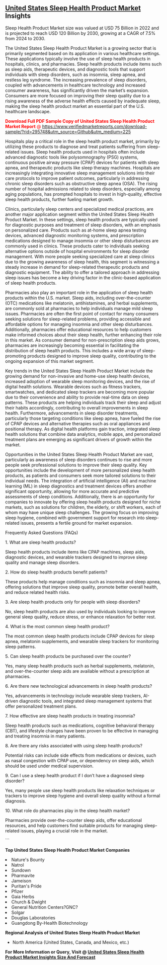 <h2><a href="https://www.verifiedmarketreports.com/download-sample/?rid=295748&amp;utm_source=Github&amp;utm_medium=225" target="_blank">United States Sleep Health Product Market</a> Insights</h2><p>Sleep Health Product Market size was valued at USD 75 Billion in 2022 and is projected to reach USD 120 Billion by 2030, growing at a CAGR of 7.5% from 2024 to 2030.</p><p> <p>The United States Sleep Health Product Market is a growing sector that is primarily segmented based on its application in various healthcare settings. These applications typically involve the use of sleep health products in hospitals, clinics, and pharmacies. Sleep health products include items such as sleep aids, therapeutic devices, and diagnostic tools that support individuals with sleep disorders, such as insomnia, sleep apnea, and restless leg syndrome. The increasing prevalence of sleep disorders, coupled with advancements in healthcare technology and increased consumer awareness, has significantly driven the market’s expansion. Consumers are more focused on improving their sleep quality due to a rising awareness of the adverse health effects caused by inadequate sleep, making the sleep health product market an essential part of the U.S. healthcare landscape. <p><span class=""><span style="color: #ff0000;"><strong>Download Full PDF Sample Copy of United States Sleep Health Product Market Report</strong> @ </span><a href="https://www.verifiedmarketreports.com/download-sample/?rid=295748&amp;utm_source=Github&amp;utm_medium=225" target="_blank">https://www.verifiedmarketreports.com/download-sample/?rid=295748&amp;utm_source=Github&amp;utm_medium=225</a></span></p></p> <p>Hospitals play a critical role in the sleep health product market, primarily by utilizing these products to diagnose and treat patients suffering from sleep-related issues. Sleep health products used in hospitals often include advanced diagnostic tools like polysomnography (PSG) systems, continuous positive airway pressure (CPAP) devices for patients with sleep apnea, and therapeutic products like sleep therapy machines. Hospitals are increasingly integrating innovative sleep management solutions into their care protocols to improve patient outcomes, particularly in addressing chronic sleep disorders such as obstructive sleep apnea (OSA). The rising number of hospital admissions related to sleep disorders, especially among aging populations, has prompted hospitals to invest in high-quality, effective sleep health products, further fueling market growth. <p>Clinics, particularly sleep centers and specialized medical practices, are another major application segment within the United States Sleep Health Product Market. In these settings, sleep health products are typically used for diagnostic purposes and treatment of sleep disorders, with an emphasis on personalized care. Products such as at-home sleep apnea testing devices, advanced diagnostic monitoring systems, and prescription medications designed to manage insomnia or other sleep disturbances are commonly used in clinics. These products cater to individuals seeking alternative options outside of hospital environments for sleep disorder management. With more people seeking specialized care at sleep clinics due to the growing awareness of sleep health, this segment is witnessing a steady increase in demand for sleep-related therapeutic products and diagnostic equipment. The ability to offer a tailored approach in addressing sleep issues has become a key driving factor in the clinic-based application of sleep health products. <p>Pharmacies also play an important role in the application of sleep health products within the U.S. market. Sleep aids, including over-the-counter (OTC) medications like melatonin, antihistamines, and herbal supplements, are commonly sold at pharmacies to help individuals manage mild sleep issues. Pharmacies are often the first point of contact for many consumers seeking solutions for sleep-related problems, providing accessible and affordable options for managing insomnia and other sleep disturbances. Additionally, pharmacies offer educational resources to help customers make informed choices about their sleep health, further enhancing their role in this market. As consumer demand for non-prescription sleep aids grows, pharmacies are increasingly becoming essential in facilitating the distribution of sleep health products. This includes a wide array of sleep-promoting products designed to improve sleep quality, contributing to the ongoing expansion of this market segment. <p>Key trends in the United States Sleep Health Product Market include the growing demand for non-invasive and home-use sleep health devices, increased adoption of wearable sleep monitoring devices, and the rise of digital health solutions. Wearable devices such as fitness trackers, smartwatches, and dedicated sleep trackers are becoming more popular due to their convenience and ability to provide real-time data on sleep patterns. These products are helping individuals track their sleep and adjust their habits accordingly, contributing to overall improvements in sleep health. Furthermore, advancements in sleep disorder treatments, particularly those targeting conditions like sleep apnea, have fueled the rise of CPAP devices and alternative therapies such as oral appliances and positional therapy. As digital health platforms gain traction, integrated sleep health solutions that combine data analytics, mobile apps, and personalized treatment plans are emerging as significant drivers of growth within the market. <p>Opportunities in the United States Sleep Health Product Market are vast, particularly as awareness of sleep disorders continues to rise and more people seek professional solutions to improve their sleep quality. Key opportunities include the development of more personalized sleep health products, as patients and consumers seek more tailored solutions to their individual needs. The integration of artificial intelligence (AI) and machine learning (ML) in sleep diagnostics and treatment devices offers another significant opportunity, allowing for more accurate and predictive assessments of sleep conditions. Additionally, there is an opportunity for companies to innovate by offering sleep health products designed for niche markets, such as solutions for children, the elderly, or shift workers, each of whom may have unique sleep challenges. The growing focus on improving sleep hygiene, combined with government support for research into sleep-related issues, presents a fertile ground for market expansion. <p>Frequently Asked Questions (FAQs)</p> <p>1. What are sleep health products?</p> <p>Sleep health products include items like CPAP machines, sleep aids, diagnostic devices, and wearable trackers designed to improve sleep quality and manage sleep disorders.</p> <p>2. How do sleep health products benefit patients?</p> <p>These products help manage conditions such as insomnia and sleep apnea, offering solutions that improve sleep quality, promote better overall health, and reduce related health risks.</p> <p>3. Are sleep health products only for people with sleep disorders?</p> <p>No, sleep health products are also used by individuals looking to improve general sleep quality, reduce stress, or enhance relaxation for better rest.</p> <p>4. What is the most common sleep health product?</p> <p>The most common sleep health products include CPAP devices for sleep apnea, melatonin supplements, and wearable sleep trackers for monitoring sleep patterns.</p> <p>5. Can sleep health products be purchased over the counter?</p> <p>Yes, many sleep health products such as herbal supplements, melatonin, and over-the-counter sleep aids are available without a prescription at pharmacies.</p> <p>6. Are there new technological advancements in sleep health products?</p> <p>Yes, advancements in technology include wearable sleep trackers, AI-driven diagnostic tools, and integrated sleep management systems that offer personalized treatment plans.</p> <p>7. How effective are sleep health products in treating insomnia?</p> <p>Sleep health products such as medications, cognitive behavioral therapy (CBT), and lifestyle changes have been proven to be effective in managing and treating insomnia in many patients.</p> <p>8. Are there any risks associated with using sleep health products?</p> <p>Potential risks can include side effects from medications or devices, such as nasal congestion with CPAP use, or dependency on sleep aids, which should be used under medical supervision.</p> <p>9. Can I use a sleep health product if I don’t have a diagnosed sleep disorder?</p> <p>Yes, many people use sleep health products like relaxation techniques or trackers to improve sleep hygiene and overall sleep quality without a formal diagnosis.</p> <p>10. What role do pharmacies play in the sleep health market?</p> <p>Pharmacies provide over-the-counter sleep aids, offer educational resources, and help customers find suitable products for managing sleep-related issues, playing a crucial role in the market.</p> ```</p><p><strong>Top United States Sleep Health Product Market Companies</strong></p><div data-test-id=""><p><li>Nature's Bounty</li><li> Natrol</li><li> Sundown</li><li> Pharmavite</li><li> Jameison</li><li> Puritan's Pride</li><li> Pfizer</li><li> Gaia Herbs</li><li> Church & Dwight</li><li> General Nutrition Centers?GNC?</li><li> Solgar</li><li> Douglas Laboratories</li><li> Guangdong By-Health Biotechnology</li></p><div><strong>Regional Analysis of&nbsp;United States Sleep Health Product Market</strong></div><ul><li dir="ltr"><p dir="ltr">North America&nbsp;(United States, Canada, and Mexico, etc.)</p></li></ul><p><strong>For More Information or Query, Visit @&nbsp;</strong><strong><a href="https://www.verifiedmarketreports.com/product/sleep-health-product-market/?utm_source=Github&amp;utm_medium=225" target="_blank">United States Sleep Health Product Market Insights Size And Forecast</a></strong></p></div>
